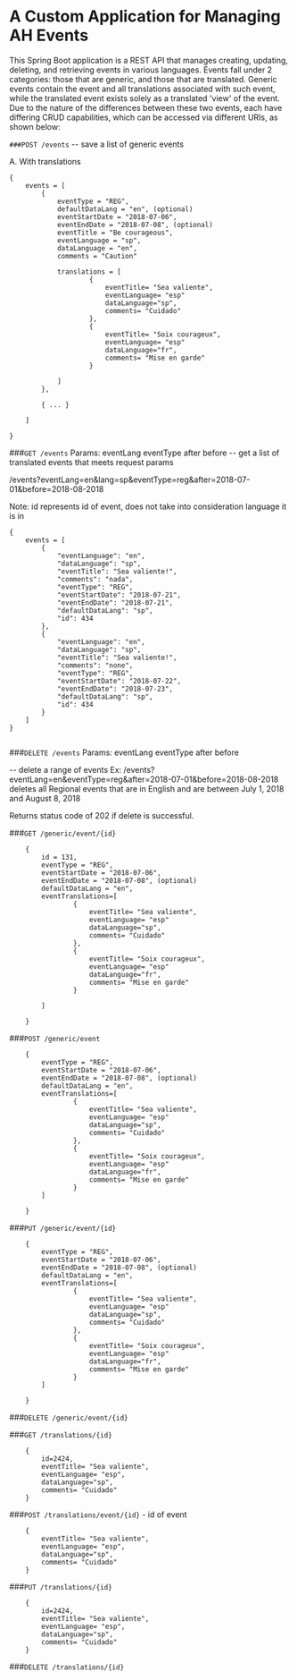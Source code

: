 # A Custom Application for Managing AH Events

This Spring Boot application is a REST API that manages creating, updating, deleting, and retrieving events in various languages. Events fall under 2 categories: those that are generic, and those that are translated. Generic events contain the event and all translations associated with such event, while the translated event exists solely as a translated 'view' of the event. Due to the nature of the differences between these two events, each have differing CRUD capabilities, which can be accessed via different URIs, as shown below:



`###POST /events`
-- save a list of generic events



A. With translations
```
{
	events = [
		{
			eventType = "REG",
   			defaultDataLang = "en", (optional)
   			eventStartDate = "2018-07-06",
   			eventEndDate = "2018-07-08", (optional)
   			eventTitle = "Be courageous",
   			eventLanguage = "sp",
   			dataLanguage = "en",
   			comments = "Caution"
   	
   			translations = [
   					{
   						eventTitle= "Sea valiente",
   						eventLanguage= "esp"
   						dataLanguage="sp",
   						comments= "Cuidado"
   					},
  					{
  						eventTitle= "Soix courageux",
   						eventLanguage= "esp"
   						dataLanguage="fr",
   						comments= "Mise en garde"
  					}
	   
   			]
   		},
   
   		{ ... }
 	   
   	]
   
}  
```


###`GET /events`
Params: eventLang
eventType
after
before
-- get a list of translated events that meets request params



/events?eventLang=en&lang=sp&eventType=reg&after=2018-07-01&before=2018-08-2018

Note: id represents id of event, does not take into consideration language it is in

```
{
 	events = [
  		{
  			"eventLanguage": "en",
 			"dataLanguage": "sp",
  			"eventTitle": "Sea valiente!",
  			"comments": "nada",
  			"eventType": "REG",
 			"eventStartDate": "2018-07-21",
 			"eventEndDate": "2018-07-21",
  			"defaultDataLang": "sp",
	 		"id": 434
	 	},
	 	{
	 		"eventLanguage": "en",
	 		"dataLanguage": "sp",
	 		"eventTitle": "Sea valiente!",
	 		"comments": "none",
	 		"eventType": "REG",
	 		"eventStartDate": "2018-07-22",
 			"eventEndDate": "2018-07-23",
  			"defaultDataLang": "sp",
	 		"id": 434
	 	}
  	]
}
	  
```







###`DELETE /events`
Params: eventLang
eventType
after
before

-- delete a range of events
Ex: /events?eventLang=en&eventType=reg&after=2018-07-01&before=2018-08-2018
deletes all Regional events that are in English and are between July 1, 2018 and August 8, 2018

Returns status code of 202 if delete is successful.







###`GET /generic/event/{id}`

```
 	{
	 	id = 131,
	  	eventType = "REG",
	   	eventStartDate = "2018-07-06",
	   	eventEndDate = "2018-07-08", (optional)
 	   	defaultDataLang = "en",
 	   	eventTranslations=[
 	   			{
 	   				eventTitle= "Sea valiente",
 	   				eventLanguage= "esp"
 	   				dataLanguage="sp",
 	   				comments= "Cuidado"
 	   			},
 	   			{
 	   				eventTitle= "Soix courageux",
 	   				eventLanguage= "esp"
 	   				dataLanguage="fr",
 	   				comments= "Mise en garde"
 	  			}
 	   
 	   	]
 	   
 	}
 ``` 

###`POST /generic/event`
```
 	{
	  	eventType = "REG",
	   	eventStartDate = "2018-07-06",
	   	eventEndDate = "2018-07-08", (optional)
 	   	defaultDataLang = "en",
 	   	eventTranslations=[
 	   			{
 	   				eventTitle= "Sea valiente",
 	   				eventLanguage= "esp"
 	   				dataLanguage="sp",
 	   				comments= "Cuidado"
 	   			},
 	   			{
 	   				eventTitle= "Soix courageux",
 	   				eventLanguage= "esp"
 	   				dataLanguage="fr",
 	   				comments= "Mise en garde"
 	  			}
 	   	]
 	   
 	}
``` 	  


###`PUT /generic/event/{id}`
```
 	{
	  	eventType = "REG",
	   	eventStartDate = "2018-07-06",
	   	eventEndDate = "2018-07-08", (optional)
 	   	defaultDataLang = "en",
 	   	eventTranslations=[
 	   			{
 	   				eventTitle= "Sea valiente",
 	   				eventLanguage= "esp"
 	   				dataLanguage="sp",
 	   				comments= "Cuidado"
 	   			},
 	   			{
 	   				eventTitle= "Soix courageux",
 	   				eventLanguage= "esp"
 	   				dataLanguage="fr",
 	   				comments= "Mise en garde"
 	  			}
 	   	]
 	   
 	}
 ```  


###`DELETE /generic/event/{id}`


###`GET /translations/{id}`
```
 	{
	 	id=2424,
 	   	eventTitle= "Sea valiente",
 	   	eventLanguage= "esp",
 	   	dataLanguage="sp",
 	   	comments= "Cuidado"
 	}
``` 

###`POST /translations/event/{id}` - id of event

```
 	{
 	  	eventTitle= "Sea valiente",
 	  	eventLanguage= "esp",
 	  	dataLanguage="sp",
 	  	comments= "Cuidado"
 	}
 ```

###`PUT /translations/{id}`

```
 	{
	 	id=2424,
 	  	eventTitle= "Sea valiente",
 	   	eventLanguage= "esp",
 	   	dataLanguage="sp",
 	   	comments= "Cuidado"
 	}
```


###`DELETE /translations/{id}`


